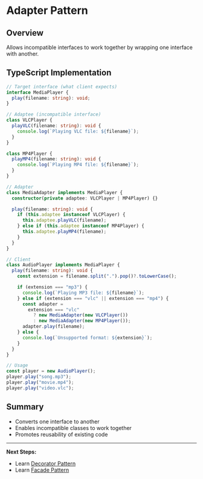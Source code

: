 # Adapter Pattern

## Overview

Allows incompatible interfaces to work together by wrapping one interface with another.

## TypeScript Implementation

```typescript
// Target interface (what client expects)
interface MediaPlayer {
  play(filename: string): void;
}

// Adaptee (incompatible interface)
class VLCPlayer {
  playVLC(filename: string): void {
    console.log(`Playing VLC file: ${filename}`);
  }
}

class MP4Player {
  playMP4(filename: string): void {
    console.log(`Playing MP4 file: ${filename}`);
  }
}

// Adapter
class MediaAdapter implements MediaPlayer {
  constructor(private adaptee: VLCPlayer | MP4Player) {}

  play(filename: string): void {
    if (this.adaptee instanceof VLCPlayer) {
      this.adaptee.playVLC(filename);
    } else if (this.adaptee instanceof MP4Player) {
      this.adaptee.playMP4(filename);
    }
  }
}

// Client
class AudioPlayer implements MediaPlayer {
  play(filename: string): void {
    const extension = filename.split(".").pop()?.toLowerCase();

    if (extension === "mp3") {
      console.log(`Playing MP3 file: ${filename}`);
    } else if (extension === "vlc" || extension === "mp4") {
      const adapter =
        extension === "vlc"
          ? new MediaAdapter(new VLCPlayer())
          : new MediaAdapter(new MP4Player());
      adapter.play(filename);
    } else {
      console.log(`Unsupported format: ${extension}`);
    }
  }
}

// Usage
const player = new AudioPlayer();
player.play("song.mp3");
player.play("movie.mp4");
player.play("video.vlc");
```

## Summary

- Converts one interface to another
- Enables incompatible classes to work together
- Promotes reusability of existing code

---

**Next Steps:**

- Learn [Decorator Pattern](decorator.md)
- Learn [Facade Pattern](facade.md)
